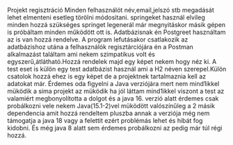 Projekt regisztráció
Minden felhasználót név,email,jelszó stb megadását lehet elmenteni esetleg törölni módositani.
springeket használ elvileg minden hozzá szükséges springet legenerál már megnyitáskor másik gépen is próbáltam minden működött ott is.
Adatbázisnak én Postgreet használtam az is van hozzá rendelve.
A program lefutásakor csatlakozik az adatbázishoz utána a felhasználók regisztárciójára én a Postman alkalmazást találtam ami nekem szimpatikus volt  és egyszerű,átlátható.Hozzá rendelek majd egy képet nekem hogy néz ki.
A test eset is külön egy test adatbázist használ ami a H2 néven szerepel.Külön csatolok hozzá ehez is egy képet de a projektnek tartalmaznia kell az adatokat már.
Érdemes oda figyelni a Java verziójára mert nem mind1ikkel müködik a sima projekt az müködik ha jól láttam mind1ikkel viszont a test az valamiért megbonyolította a dolgot és a java 16. verzió alatt érdemes csak probálkozni vele nekem Java(15.1-2)vel müködött valószínűleg a 2 másik dependencia amit hozzá rendeltem pluszba annak a verziója még nem támogatja a java 18 vagy a felettit ezért problémás lehet és hibát fog kidobni.
És még java 8 alatt sem érdemes probálkozni az pedig már túl régi hozzá.

